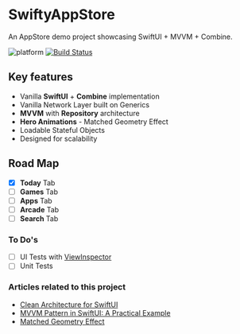 # SwiftyAppStore

An AppStore demo project showcasing SwiftUI + MVVM + Combine.

![platform](https://img.shields.io/badge/platform-iOS-lightgrey) [![Build Status](https://travis-ci.com/nalexn/clean-architecture-swiftui.svg?branch=master)](https://travis-ci.com/nalexn/clean-architecture-swiftui)

## Key features

- Vanilla **SwiftUI** + **Combine** implementation
- Vanilla Network Layer built on Generics
- **MVVM** with **Repository** architecture
- **Hero Animations** - Matched Geometry Effect
- Loadable Stateful Objects
- Designed for scalability

## Road Map

- [x] **Today** Tab
- [ ] **Games** Tab
- [ ] **Apps** Tab
- [ ] **Arcade** Tab
- [ ] **Search** Tab

### To Do's

- [ ] UI Tests with [ViewInspector](https://github.com/nalexn/ViewInspector)
- [ ] Unit Tests

### Articles related to this project

- [Clean Architecture for SwiftUI](https://nalexn.github.io/clean-architecture-swiftui/?utm_source=nalexn_github)
- [MVVM Pattern in SwiftUI: A Practical Example](https://blog.devgenius.io/mvvm-pattern-in-swiftui-a-practical-example-c79c5cc44f74)
- [Matched Geometry Effect](https://swiftui-lab.com/matchedgeometryeffect-part1/)
